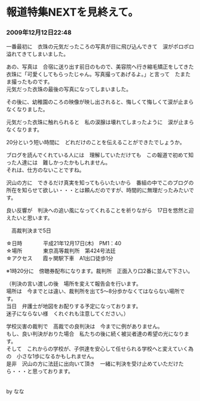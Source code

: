 # 報道特集NEXTを見終えて。
### 2009年12月12日22:48

一番最初に　衣珠の元気だったころの写真が目に飛び込んできて　涙がポロポロ溢れてきてしまいました。

あの、写真は　合宿に送り出す前日のもので、美容院へ行き縮毛矯正をしてきた衣珠に「可愛くしてもらったじゃん。写真撮ってあげるよ。」と言って　たまたま撮ったものです。  
元気だった衣珠の最後の写真になってしまいました。

その後に、幼稚園のころの映像が映し出されると、悔しくて悔しくて涙が止まらなくなりました。

元気だった衣珠に触れられると　私の涙腺は壊れてしまったように　涙が止まらなくなります。

20分という短い時間に　どれだけのことを伝えることができたでしょうか。

ブログを読んでくれている人には　理解していただけても　この報道で初めて知った人達には　難しかったかもしれません。  
それは、仕方のないことですね。

沢山の方に　できるだけ真実を知ってもらいたいから　番組の中でこのブログの所在を知らせて欲しい・・・とは頼んだのですが、時間的に無理だったみたいです。

良い反響が　判決への追い風になってくれることを祈りながら　17日を悠然と迎えたいと思います。


　高裁判決まで5日

☆日時　　　　平成21年12月17日(木)　PM1：40  
☆場所　　　　東京高等裁判所　第424号法廷  
☆アクセス　　霞ヶ関駅下車　A1出口徒歩1分

※1時20分に　傍聴券配布になります。裁判所　正面入り口2番に並んで下さい。

（判決の言い渡しの後　場所を変えて報告会を行います。  
場所は　今までとは違い、裁判所を出て5～8分歩かなくてはならない場所です。  
当日　弁護士が地図をお配りする予定になっております。  
迷子にならない様　くれぐれも注意してください。）

学校災害の裁判で　高裁での良判決は　今までに例がありません。  
もし、良い判決がおりた場合　私たちの後に続く被災者達の希望の光になります。  
そして　これからの学校が、子供達を安心して任せられる学校へと変えていく為の　小さな1歩になるかもしれません。  
是非　沢山の方に法廷に出向いて頂き　一緒に判決を受け止めていただけたら・・・と思っております。　　　　

　　　　　　　　　　　　　　　　　　　　　　　　　　　　　　　　　　　　　　　by   なな